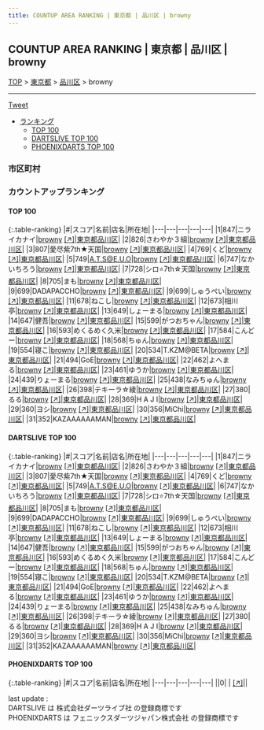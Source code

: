 ```yaml
---
title: COUNTUP AREA RANKING | 東京都 | 品川区 | browny
---
```

## COUNTUP AREA RANKING | 東京都 | 品川区 | browny

[TOP](/darts/rank/) > [東京都](/darts/rank/東京都/) > [品川区](/darts/rank/東京都/品川区/) > browny

___

<a href="https://twitter.com/share?ref_src=twsrc%5Etfw" data-text="COUNTUP AREA RANKING | 東京都品川区browny" class="twitter-share-button" data-hashtags="DARTSLIVE,PHOENIXDARTS,darts,ダーツ" data-show-count="false">Tweet</a>

* [ランキング](#カウントアップランキング)
    * [TOP 100](#top-100)
    * [DARTSLIVE TOP 100](#dartslive-top-100)
    * [PHOENIXDARTS TOP 100](#phoenixdarts-top-100)

### 市区町村

<ul>

</ul>

### カウントアップランキング

#### TOP 100



{:.table-ranking}
|#|スコア|名前|店名|所在地|
|---|---|---|---|---|
|1|847|<span class="rank-name-dl">ニライカナイ</span>|<a href="/darts/rank/shops/657e8e423981349d0d9b047a20a7ba1e.html">browny</a> <a href="https://search.dartslive.com/jp/shop/657e8e423981349d0d9b047a20a7ba1e">[↗]</a>|<a href="/darts/rank/東京都/品川区">東京都品川区</a>|
|2|826|<span class="rank-name-dl">さわやか３組</span>|<a href="/darts/rank/shops/657e8e423981349d0d9b047a20a7ba1e.html">browny</a> <a href="https://search.dartslive.com/jp/shop/657e8e423981349d0d9b047a20a7ba1e">[↗]</a>|<a href="/darts/rank/東京都/品川区">東京都品川区</a>|
|3|807|<span class="rank-name-dl">愛尽紫7th★天国</span>|<a href="/darts/rank/shops/657e8e423981349d0d9b047a20a7ba1e.html">browny</a> <a href="https://search.dartslive.com/jp/shop/657e8e423981349d0d9b047a20a7ba1e">[↗]</a>|<a href="/darts/rank/東京都/品川区">東京都品川区</a>|
|4|769|<span class="rank-name-dl">くど</span>|<a href="/darts/rank/shops/657e8e423981349d0d9b047a20a7ba1e.html">browny</a> <a href="https://search.dartslive.com/jp/shop/657e8e423981349d0d9b047a20a7ba1e">[↗]</a>|<a href="/darts/rank/東京都/品川区">東京都品川区</a>|
|5|749|<span class="rank-name-dl">A.T.S@E.U.O</span>|<a href="/darts/rank/shops/657e8e423981349d0d9b047a20a7ba1e.html">browny</a> <a href="https://search.dartslive.com/jp/shop/657e8e423981349d0d9b047a20a7ba1e">[↗]</a>|<a href="/darts/rank/東京都/品川区">東京都品川区</a>|
|6|747|<span class="rank-name-dl">なかいちろう</span>|<a href="/darts/rank/shops/657e8e423981349d0d9b047a20a7ba1e.html">browny</a> <a href="https://search.dartslive.com/jp/shop/657e8e423981349d0d9b047a20a7ba1e">[↗]</a>|<a href="/darts/rank/東京都/品川区">東京都品川区</a>|
|7|728|<span class="rank-name-dl">シロ⭐7th☆天国</span>|<a href="/darts/rank/shops/657e8e423981349d0d9b047a20a7ba1e.html">browny</a> <a href="https://search.dartslive.com/jp/shop/657e8e423981349d0d9b047a20a7ba1e">[↗]</a>|<a href="/darts/rank/東京都/品川区">東京都品川区</a>|
|8|705|<span class="rank-name-dl">まも</span>|<a href="/darts/rank/shops/657e8e423981349d0d9b047a20a7ba1e.html">browny</a> <a href="https://search.dartslive.com/jp/shop/657e8e423981349d0d9b047a20a7ba1e">[↗]</a>|<a href="/darts/rank/東京都/品川区">東京都品川区</a>|
|9|699|<span class="rank-name-dl">DADAPACCHO</span>|<a href="/darts/rank/shops/657e8e423981349d0d9b047a20a7ba1e.html">browny</a> <a href="https://search.dartslive.com/jp/shop/657e8e423981349d0d9b047a20a7ba1e">[↗]</a>|<a href="/darts/rank/東京都/品川区">東京都品川区</a>|
|9|699|<span class="rank-name-dl">しゅうぺい</span>|<a href="/darts/rank/shops/657e8e423981349d0d9b047a20a7ba1e.html">browny</a> <a href="https://search.dartslive.com/jp/shop/657e8e423981349d0d9b047a20a7ba1e">[↗]</a>|<a href="/darts/rank/東京都/品川区">東京都品川区</a>|
|11|678|<span class="rank-name-dl">ねこし</span>|<a href="/darts/rank/shops/657e8e423981349d0d9b047a20a7ba1e.html">browny</a> <a href="https://search.dartslive.com/jp/shop/657e8e423981349d0d9b047a20a7ba1e">[↗]</a>|<a href="/darts/rank/東京都/品川区">東京都品川区</a>|
|12|673|<span class="rank-name-dl">相川亭</span>|<a href="/darts/rank/shops/657e8e423981349d0d9b047a20a7ba1e.html">browny</a> <a href="https://search.dartslive.com/jp/shop/657e8e423981349d0d9b047a20a7ba1e">[↗]</a>|<a href="/darts/rank/東京都/品川区">東京都品川区</a>|
|13|649|<span class="rank-name-dl">しょーまる</span>|<a href="/darts/rank/shops/657e8e423981349d0d9b047a20a7ba1e.html">browny</a> <a href="https://search.dartslive.com/jp/shop/657e8e423981349d0d9b047a20a7ba1e">[↗]</a>|<a href="/darts/rank/東京都/品川区">東京都品川区</a>|
|14|647|<span class="rank-name-dl">健吾</span>|<a href="/darts/rank/shops/657e8e423981349d0d9b047a20a7ba1e.html">browny</a> <a href="https://search.dartslive.com/jp/shop/657e8e423981349d0d9b047a20a7ba1e">[↗]</a>|<a href="/darts/rank/東京都/品川区">東京都品川区</a>|
|15|599|<span class="rank-name-dl">がつおちゃん</span>|<a href="/darts/rank/shops/657e8e423981349d0d9b047a20a7ba1e.html">browny</a> <a href="https://search.dartslive.com/jp/shop/657e8e423981349d0d9b047a20a7ba1e">[↗]</a>|<a href="/darts/rank/東京都/品川区">東京都品川区</a>|
|16|593|<span class="rank-name-dl">めくるめく久米</span>|<a href="/darts/rank/shops/657e8e423981349d0d9b047a20a7ba1e.html">browny</a> <a href="https://search.dartslive.com/jp/shop/657e8e423981349d0d9b047a20a7ba1e">[↗]</a>|<a href="/darts/rank/東京都/品川区">東京都品川区</a>|
|17|584|<span class="rank-name-dl">こんどー</span>|<a href="/darts/rank/shops/657e8e423981349d0d9b047a20a7ba1e.html">browny</a> <a href="https://search.dartslive.com/jp/shop/657e8e423981349d0d9b047a20a7ba1e">[↗]</a>|<a href="/darts/rank/東京都/品川区">東京都品川区</a>|
|18|568|<span class="rank-name-dl">ちゅん</span>|<a href="/darts/rank/shops/657e8e423981349d0d9b047a20a7ba1e.html">browny</a> <a href="https://search.dartslive.com/jp/shop/657e8e423981349d0d9b047a20a7ba1e">[↗]</a>|<a href="/darts/rank/東京都/品川区">東京都品川区</a>|
|19|554|<span class="rank-name-dl">寝こ</span>|<a href="/darts/rank/shops/657e8e423981349d0d9b047a20a7ba1e.html">browny</a> <a href="https://search.dartslive.com/jp/shop/657e8e423981349d0d9b047a20a7ba1e">[↗]</a>|<a href="/darts/rank/東京都/品川区">東京都品川区</a>|
|20|534|<span class="rank-name-dl">T.KZM@BETA</span>|<a href="/darts/rank/shops/657e8e423981349d0d9b047a20a7ba1e.html">browny</a> <a href="https://search.dartslive.com/jp/shop/657e8e423981349d0d9b047a20a7ba1e">[↗]</a>|<a href="/darts/rank/東京都/品川区">東京都品川区</a>|
|21|494|<span class="rank-name-dl">GoE</span>|<a href="/darts/rank/shops/657e8e423981349d0d9b047a20a7ba1e.html">browny</a> <a href="https://search.dartslive.com/jp/shop/657e8e423981349d0d9b047a20a7ba1e">[↗]</a>|<a href="/darts/rank/東京都/品川区">東京都品川区</a>|
|22|462|<span class="rank-name-dl">よへまる</span>|<a href="/darts/rank/shops/657e8e423981349d0d9b047a20a7ba1e.html">browny</a> <a href="https://search.dartslive.com/jp/shop/657e8e423981349d0d9b047a20a7ba1e">[↗]</a>|<a href="/darts/rank/東京都/品川区">東京都品川区</a>|
|23|461|<span class="rank-name-dl">ゆうか</span>|<a href="/darts/rank/shops/657e8e423981349d0d9b047a20a7ba1e.html">browny</a> <a href="https://search.dartslive.com/jp/shop/657e8e423981349d0d9b047a20a7ba1e">[↗]</a>|<a href="/darts/rank/東京都/品川区">東京都品川区</a>|
|24|439|<span class="rank-name-dl">りょーまる</span>|<a href="/darts/rank/shops/657e8e423981349d0d9b047a20a7ba1e.html">browny</a> <a href="https://search.dartslive.com/jp/shop/657e8e423981349d0d9b047a20a7ba1e">[↗]</a>|<a href="/darts/rank/東京都/品川区">東京都品川区</a>|
|25|438|<span class="rank-name-dl">なみちゅん</span>|<a href="/darts/rank/shops/657e8e423981349d0d9b047a20a7ba1e.html">browny</a> <a href="https://search.dartslive.com/jp/shop/657e8e423981349d0d9b047a20a7ba1e">[↗]</a>|<a href="/darts/rank/東京都/品川区">東京都品川区</a>|
|26|398|<span class="rank-name-dl">テキーラ☆綾</span>|<a href="/darts/rank/shops/657e8e423981349d0d9b047a20a7ba1e.html">browny</a> <a href="https://search.dartslive.com/jp/shop/657e8e423981349d0d9b047a20a7ba1e">[↗]</a>|<a href="/darts/rank/東京都/品川区">東京都品川区</a>|
|27|380|<span class="rank-name-dl">るる</span>|<a href="/darts/rank/shops/657e8e423981349d0d9b047a20a7ba1e.html">browny</a> <a href="https://search.dartslive.com/jp/shop/657e8e423981349d0d9b047a20a7ba1e">[↗]</a>|<a href="/darts/rank/東京都/品川区">東京都品川区</a>|
|28|369|<span class="rank-name-dl">H A J I</span>|<a href="/darts/rank/shops/657e8e423981349d0d9b047a20a7ba1e.html">browny</a> <a href="https://search.dartslive.com/jp/shop/657e8e423981349d0d9b047a20a7ba1e">[↗]</a>|<a href="/darts/rank/東京都/品川区">東京都品川区</a>|
|29|360|<span class="rank-name-dl">ヨシ</span>|<a href="/darts/rank/shops/657e8e423981349d0d9b047a20a7ba1e.html">browny</a> <a href="https://search.dartslive.com/jp/shop/657e8e423981349d0d9b047a20a7ba1e">[↗]</a>|<a href="/darts/rank/東京都/品川区">東京都品川区</a>|
|30|356|<span class="rank-name-dl">MiChi</span>|<a href="/darts/rank/shops/657e8e423981349d0d9b047a20a7ba1e.html">browny</a> <a href="https://search.dartslive.com/jp/shop/657e8e423981349d0d9b047a20a7ba1e">[↗]</a>|<a href="/darts/rank/東京都/品川区">東京都品川区</a>|
|31|352|<span class="rank-name-dl">KAZAAAAAAMAN</span>|<a href="/darts/rank/shops/657e8e423981349d0d9b047a20a7ba1e.html">browny</a> <a href="https://search.dartslive.com/jp/shop/657e8e423981349d0d9b047a20a7ba1e">[↗]</a>|<a href="/darts/rank/東京都/品川区">東京都品川区</a>|


#### DARTSLIVE TOP 100



{:.table-ranking}
|#|スコア|名前|店名|所在地|
|---|---|---|---|---|
|1|847|<span class="rank-name-dl">ニライカナイ</span>|<a href="/darts/rank/shops/657e8e423981349d0d9b047a20a7ba1e.html">browny</a> <a href="https://search.dartslive.com/jp/shop/657e8e423981349d0d9b047a20a7ba1e">[↗]</a>|<a href="/darts/rank/東京都/品川区">東京都品川区</a>|
|2|826|<span class="rank-name-dl">さわやか３組</span>|<a href="/darts/rank/shops/657e8e423981349d0d9b047a20a7ba1e.html">browny</a> <a href="https://search.dartslive.com/jp/shop/657e8e423981349d0d9b047a20a7ba1e">[↗]</a>|<a href="/darts/rank/東京都/品川区">東京都品川区</a>|
|3|807|<span class="rank-name-dl">愛尽紫7th★天国</span>|<a href="/darts/rank/shops/657e8e423981349d0d9b047a20a7ba1e.html">browny</a> <a href="https://search.dartslive.com/jp/shop/657e8e423981349d0d9b047a20a7ba1e">[↗]</a>|<a href="/darts/rank/東京都/品川区">東京都品川区</a>|
|4|769|<span class="rank-name-dl">くど</span>|<a href="/darts/rank/shops/657e8e423981349d0d9b047a20a7ba1e.html">browny</a> <a href="https://search.dartslive.com/jp/shop/657e8e423981349d0d9b047a20a7ba1e">[↗]</a>|<a href="/darts/rank/東京都/品川区">東京都品川区</a>|
|5|749|<span class="rank-name-dl">A.T.S@E.U.O</span>|<a href="/darts/rank/shops/657e8e423981349d0d9b047a20a7ba1e.html">browny</a> <a href="https://search.dartslive.com/jp/shop/657e8e423981349d0d9b047a20a7ba1e">[↗]</a>|<a href="/darts/rank/東京都/品川区">東京都品川区</a>|
|6|747|<span class="rank-name-dl">なかいちろう</span>|<a href="/darts/rank/shops/657e8e423981349d0d9b047a20a7ba1e.html">browny</a> <a href="https://search.dartslive.com/jp/shop/657e8e423981349d0d9b047a20a7ba1e">[↗]</a>|<a href="/darts/rank/東京都/品川区">東京都品川区</a>|
|7|728|<span class="rank-name-dl">シロ⭐7th☆天国</span>|<a href="/darts/rank/shops/657e8e423981349d0d9b047a20a7ba1e.html">browny</a> <a href="https://search.dartslive.com/jp/shop/657e8e423981349d0d9b047a20a7ba1e">[↗]</a>|<a href="/darts/rank/東京都/品川区">東京都品川区</a>|
|8|705|<span class="rank-name-dl">まも</span>|<a href="/darts/rank/shops/657e8e423981349d0d9b047a20a7ba1e.html">browny</a> <a href="https://search.dartslive.com/jp/shop/657e8e423981349d0d9b047a20a7ba1e">[↗]</a>|<a href="/darts/rank/東京都/品川区">東京都品川区</a>|
|9|699|<span class="rank-name-dl">DADAPACCHO</span>|<a href="/darts/rank/shops/657e8e423981349d0d9b047a20a7ba1e.html">browny</a> <a href="https://search.dartslive.com/jp/shop/657e8e423981349d0d9b047a20a7ba1e">[↗]</a>|<a href="/darts/rank/東京都/品川区">東京都品川区</a>|
|9|699|<span class="rank-name-dl">しゅうぺい</span>|<a href="/darts/rank/shops/657e8e423981349d0d9b047a20a7ba1e.html">browny</a> <a href="https://search.dartslive.com/jp/shop/657e8e423981349d0d9b047a20a7ba1e">[↗]</a>|<a href="/darts/rank/東京都/品川区">東京都品川区</a>|
|11|678|<span class="rank-name-dl">ねこし</span>|<a href="/darts/rank/shops/657e8e423981349d0d9b047a20a7ba1e.html">browny</a> <a href="https://search.dartslive.com/jp/shop/657e8e423981349d0d9b047a20a7ba1e">[↗]</a>|<a href="/darts/rank/東京都/品川区">東京都品川区</a>|
|12|673|<span class="rank-name-dl">相川亭</span>|<a href="/darts/rank/shops/657e8e423981349d0d9b047a20a7ba1e.html">browny</a> <a href="https://search.dartslive.com/jp/shop/657e8e423981349d0d9b047a20a7ba1e">[↗]</a>|<a href="/darts/rank/東京都/品川区">東京都品川区</a>|
|13|649|<span class="rank-name-dl">しょーまる</span>|<a href="/darts/rank/shops/657e8e423981349d0d9b047a20a7ba1e.html">browny</a> <a href="https://search.dartslive.com/jp/shop/657e8e423981349d0d9b047a20a7ba1e">[↗]</a>|<a href="/darts/rank/東京都/品川区">東京都品川区</a>|
|14|647|<span class="rank-name-dl">健吾</span>|<a href="/darts/rank/shops/657e8e423981349d0d9b047a20a7ba1e.html">browny</a> <a href="https://search.dartslive.com/jp/shop/657e8e423981349d0d9b047a20a7ba1e">[↗]</a>|<a href="/darts/rank/東京都/品川区">東京都品川区</a>|
|15|599|<span class="rank-name-dl">がつおちゃん</span>|<a href="/darts/rank/shops/657e8e423981349d0d9b047a20a7ba1e.html">browny</a> <a href="https://search.dartslive.com/jp/shop/657e8e423981349d0d9b047a20a7ba1e">[↗]</a>|<a href="/darts/rank/東京都/品川区">東京都品川区</a>|
|16|593|<span class="rank-name-dl">めくるめく久米</span>|<a href="/darts/rank/shops/657e8e423981349d0d9b047a20a7ba1e.html">browny</a> <a href="https://search.dartslive.com/jp/shop/657e8e423981349d0d9b047a20a7ba1e">[↗]</a>|<a href="/darts/rank/東京都/品川区">東京都品川区</a>|
|17|584|<span class="rank-name-dl">こんどー</span>|<a href="/darts/rank/shops/657e8e423981349d0d9b047a20a7ba1e.html">browny</a> <a href="https://search.dartslive.com/jp/shop/657e8e423981349d0d9b047a20a7ba1e">[↗]</a>|<a href="/darts/rank/東京都/品川区">東京都品川区</a>|
|18|568|<span class="rank-name-dl">ちゅん</span>|<a href="/darts/rank/shops/657e8e423981349d0d9b047a20a7ba1e.html">browny</a> <a href="https://search.dartslive.com/jp/shop/657e8e423981349d0d9b047a20a7ba1e">[↗]</a>|<a href="/darts/rank/東京都/品川区">東京都品川区</a>|
|19|554|<span class="rank-name-dl">寝こ</span>|<a href="/darts/rank/shops/657e8e423981349d0d9b047a20a7ba1e.html">browny</a> <a href="https://search.dartslive.com/jp/shop/657e8e423981349d0d9b047a20a7ba1e">[↗]</a>|<a href="/darts/rank/東京都/品川区">東京都品川区</a>|
|20|534|<span class="rank-name-dl">T.KZM@BETA</span>|<a href="/darts/rank/shops/657e8e423981349d0d9b047a20a7ba1e.html">browny</a> <a href="https://search.dartslive.com/jp/shop/657e8e423981349d0d9b047a20a7ba1e">[↗]</a>|<a href="/darts/rank/東京都/品川区">東京都品川区</a>|
|21|494|<span class="rank-name-dl">GoE</span>|<a href="/darts/rank/shops/657e8e423981349d0d9b047a20a7ba1e.html">browny</a> <a href="https://search.dartslive.com/jp/shop/657e8e423981349d0d9b047a20a7ba1e">[↗]</a>|<a href="/darts/rank/東京都/品川区">東京都品川区</a>|
|22|462|<span class="rank-name-dl">よへまる</span>|<a href="/darts/rank/shops/657e8e423981349d0d9b047a20a7ba1e.html">browny</a> <a href="https://search.dartslive.com/jp/shop/657e8e423981349d0d9b047a20a7ba1e">[↗]</a>|<a href="/darts/rank/東京都/品川区">東京都品川区</a>|
|23|461|<span class="rank-name-dl">ゆうか</span>|<a href="/darts/rank/shops/657e8e423981349d0d9b047a20a7ba1e.html">browny</a> <a href="https://search.dartslive.com/jp/shop/657e8e423981349d0d9b047a20a7ba1e">[↗]</a>|<a href="/darts/rank/東京都/品川区">東京都品川区</a>|
|24|439|<span class="rank-name-dl">りょーまる</span>|<a href="/darts/rank/shops/657e8e423981349d0d9b047a20a7ba1e.html">browny</a> <a href="https://search.dartslive.com/jp/shop/657e8e423981349d0d9b047a20a7ba1e">[↗]</a>|<a href="/darts/rank/東京都/品川区">東京都品川区</a>|
|25|438|<span class="rank-name-dl">なみちゅん</span>|<a href="/darts/rank/shops/657e8e423981349d0d9b047a20a7ba1e.html">browny</a> <a href="https://search.dartslive.com/jp/shop/657e8e423981349d0d9b047a20a7ba1e">[↗]</a>|<a href="/darts/rank/東京都/品川区">東京都品川区</a>|
|26|398|<span class="rank-name-dl">テキーラ☆綾</span>|<a href="/darts/rank/shops/657e8e423981349d0d9b047a20a7ba1e.html">browny</a> <a href="https://search.dartslive.com/jp/shop/657e8e423981349d0d9b047a20a7ba1e">[↗]</a>|<a href="/darts/rank/東京都/品川区">東京都品川区</a>|
|27|380|<span class="rank-name-dl">るる</span>|<a href="/darts/rank/shops/657e8e423981349d0d9b047a20a7ba1e.html">browny</a> <a href="https://search.dartslive.com/jp/shop/657e8e423981349d0d9b047a20a7ba1e">[↗]</a>|<a href="/darts/rank/東京都/品川区">東京都品川区</a>|
|28|369|<span class="rank-name-dl">H A J I</span>|<a href="/darts/rank/shops/657e8e423981349d0d9b047a20a7ba1e.html">browny</a> <a href="https://search.dartslive.com/jp/shop/657e8e423981349d0d9b047a20a7ba1e">[↗]</a>|<a href="/darts/rank/東京都/品川区">東京都品川区</a>|
|29|360|<span class="rank-name-dl">ヨシ</span>|<a href="/darts/rank/shops/657e8e423981349d0d9b047a20a7ba1e.html">browny</a> <a href="https://search.dartslive.com/jp/shop/657e8e423981349d0d9b047a20a7ba1e">[↗]</a>|<a href="/darts/rank/東京都/品川区">東京都品川区</a>|
|30|356|<span class="rank-name-dl">MiChi</span>|<a href="/darts/rank/shops/657e8e423981349d0d9b047a20a7ba1e.html">browny</a> <a href="https://search.dartslive.com/jp/shop/657e8e423981349d0d9b047a20a7ba1e">[↗]</a>|<a href="/darts/rank/東京都/品川区">東京都品川区</a>|
|31|352|<span class="rank-name-dl">KAZAAAAAAMAN</span>|<a href="/darts/rank/shops/657e8e423981349d0d9b047a20a7ba1e.html">browny</a> <a href="https://search.dartslive.com/jp/shop/657e8e423981349d0d9b047a20a7ba1e">[↗]</a>|<a href="/darts/rank/東京都/品川区">東京都品川区</a>|


#### PHOENIXDARTS TOP 100



{:.table-ranking}
|#|スコア|名前|店名|所在地|
|---|---|---|---|---|
||0|<span class="rank-name-dl"> </span>|<a href="/darts/rank/shops/.html"></a> <a href="">[↗]</a>|<a href="/darts/rank//"></a>|


<div class="footer border-top border-gray-light mt-5 pt-3 text-right text-gray">
    last update : <span style="font-weight: italic" id="foot_last_modified"></span><br />
    DARTSLIVE は 株式会社ダーツライブ社 の登録商標です<br />
    PHOENIXDARTS は フェニックスダーツジャパン株式会社 の登録商標です<br />
</div>

<script src="https://cdnjs.cloudflare.com/ajax/libs/jquery.tablesorter/2.31.3/js/jquery.tablesorter.min.js" integrity="sha512-qzgd5cYSZcosqpzpn7zF2ZId8f/8CHmFKZ8j7mU4OUXTNRd5g+ZHBPsgKEwoqxCtdQvExE5LprwwPAgoicguNg==" crossorigin="anonymous" referrerpolicy="no-referrer"></script>
<link rel="stylesheet" href="https://cdnjs.cloudflare.com/ajax/libs/jquery.tablesorter/2.31.3/css/theme.default.min.css" integrity="sha512-wghhOJkjQX0Lh3NSWvNKeZ0ZpNn+SPVXX1Qyc9OCaogADktxrBiBdKGDoqVUOyhStvMBmJQ8ZdMHiR3wuEq8+w==" crossorigin="anonymous" referrerpolicy="no-referrer" />
<script>
$(function() {
    $(".table-ranking").tablesorter({sortList:[[0, 0]]});
    $("#foot_last_modified").text(formatDate(new Date(document.lastModified), 'yyyy-MM-dd HH:mm:ss'));
});
</script>

<script async src="https://platform.twitter.com/widgets.js" charset="utf-8"></script>